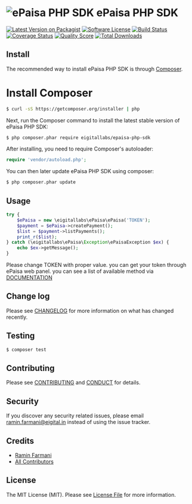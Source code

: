 # ![ePaisa PHP SDK][logo] ePaisa PHP SDK

[logo]: https://www.epaisa.com/email/epaisa_logo_main_70x70.png "ePaisa PHP SDK"
[![Latest Version on Packagist][ico-version]][link-packagist]
[![Software License][ico-license]](LICENSE.md)
[![Build Status][ico-travis]][link-travis]
[![Coverage Status][ico-scrutinizer]][link-scrutinizer]
[![Quality Score][ico-code-quality]][link-code-quality]
[![Total Downloads][ico-downloads]][link-downloads]

## Install

The recommended way to install ePaisa PHP SDK is through [Composer](http://getcomposer.org/).

# Install Composer
``` bash
$ curl -sS https://getcomposer.org/installer | php
```

Next, run the Composer command to install the latest stable version of ePaisa PHP SDK:

``` bash
$ php composer.phar require eigitallabs/epaisa-php-sdk
```

After installing, you need to require Composer's autoloader:

``` php
require 'vendor/autoload.php';
```

You can then later update ePaisa PHP SDK using composer:

``` bash
$ php composer.phar update
```

## Usage

``` php
try {
    $ePaisa = new \eigitallabs\ePaisa\ePaisa('TOKEN');
    $payment = $ePaisa->createPayment();
    $list = $payment->listPayments();
    print_r($list);
} catch (\eigitallabs\ePaisa\Exception\ePaisaException $ex) {
    echo $ex->getMessage();
}
```
Please change TOKEN with proper value. you can get your token through ePaisa web panel.
you can see a list of available method via [DOCUMENTATION](DOCUMENTATION.md)

## Change log

Please see [CHANGELOG](CHANGELOG.md) for more information on what has changed recently.

## Testing

``` bash
$ composer test
```

## Contributing

Please see [CONTRIBUTING](CONTRIBUTING.md) and [CONDUCT](CONDUCT.md) for details.

## Security

If you discover any security related issues, please email ramin.farmani@eigital.in instead of using the issue tracker.

## Credits

- [Ramin Farmani][link-author]
- [All Contributors][link-contributors]

## License

The MIT License (MIT). Please see [License File](LICENSE.md) for more information.

[ico-version]: https://img.shields.io/packagist/v/eigitallabs/epaisa-php-sdk.svg?style=flat-square
[ico-license]: https://img.shields.io/badge/license-MIT-brightgreen.svg?style=flat-square
[ico-travis]: https://img.shields.io/travis/eigitallabs/epaisa-php-sdk/master.svg?style=flat-square
[ico-scrutinizer]: https://img.shields.io/scrutinizer/coverage/g/eigitallabs/epaisa-php-sdk.svg?style=flat-square
[ico-code-quality]: https://img.shields.io/scrutinizer/g/eigitallabs/epaisa-php-sdk.svg?style=flat-square
[ico-downloads]: https://img.shields.io/packagist/dt/eigitallabs/epaisa-php-sdk.svg?style=flat-square

[link-packagist]: https://packagist.org/packages/eigitallabs/epaisa-php-sdk
[link-travis]: https://travis-ci.org/eigitallabs/epaisa-php-sdk
[link-scrutinizer]: https://scrutinizer-ci.com/g/eigitallabs/epaisa-php-sdk/code-structure
[link-code-quality]: https://scrutinizer-ci.com/g/eigitallabs/epaisa-php-sdk
[link-downloads]: https://packagist.org/packages/eigitallabs/epaisa-php-sdk
[link-author]: https://github.com/farmani-eigital
[link-contributors]: ../../contributors

